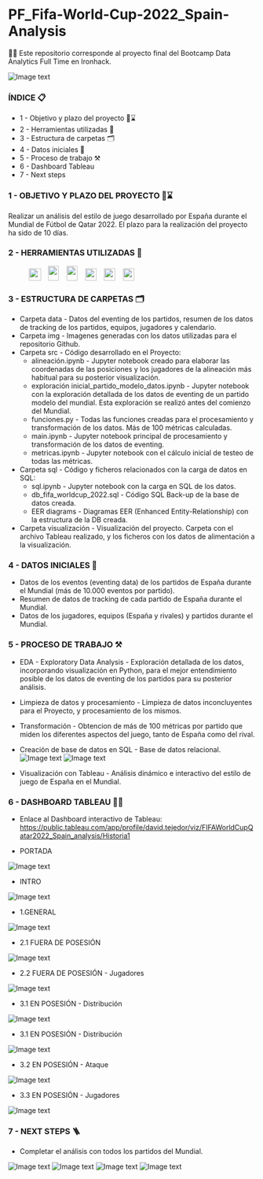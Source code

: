 # PF_Fifa-World-Cup-2022_Spain-Analysis

👨‍💻 Este repositorio corresponde al proyecto final del Bootcamp Data Analytics Full Time en Ironhack.

![Image text](https://github.com/Davidteje/FP_Fifa-World-Cup-2022_Spain-Analysis/blob/main/img/Tableau_Dashboard_1.PNG)


### ÍNDICE 📋

- 1 - Objetivo y plazo del proyecto 🎯⌛
- 2 - Herramientas utilizadas 🧰
- 3 - Estructura de carpetas 🗂️
- 4 - Datos iniciales 📨
- 5 - Proceso de trabajo ⚒️
- 6 - Dashboard Tableau
- 7 - Next steps 


### 1 - OBJETIVO Y PLAZO DEL PROYECTO 🎯⌛
Realizar un análisis del estilo de juego desarrollado por España durante el Mundial de Fútbol de Qatar 2022.
El plazo para la realización del proyecto ha sido de 10 días.


### 2 - HERRAMIENTAS UTILIZADAS 🧰
&emsp;&emsp;&emsp;<img src="https://github.com/Davidteje/FP_Fifa-World-Cup-2022_Spain-Analysis/blob/main/img/python.webp" width="25" height="25">&emsp;<img src="https://github.com/Davidteje/FP_Fifa-World-Cup-2022_Spain-Analysis/blob/main/img/jupyter.jpg" width="22" height="30">  &nbsp;&nbsp;    <img src="https://github.com/Davidteje/FP_Fifa-World-Cup-2022_Spain-Analysis/blob/main/img/pandas.png" width="22" height="30"> &nbsp; &nbsp;<img src="https://github.com/Davidteje/FP_Fifa-World-Cup-2022_Spain-Analysis/blob/main/img/sql.png" width="23" height="25">   &nbsp;&nbsp;    <img src="https://github.com/Davidteje/FP_Fifa-World-Cup-2022_Spain-Analysis/blob/main/img/sqlalchemy.jpeg" width="23" height="25">     &nbsp;&nbsp;  <img src="https://github.com/Davidteje/FP_Fifa-World-Cup-2022_Spain-Analysis/blob/main/img/selenium.png" width="23" height="25">&nbsp;&nbsp;      <img src="https://github.com/Davidteje/FP_Fifa-World-Cup-2022_Spain-Analysis/blob/main/img/mysql-workbench.png" width="10" height="25">        &nbsp;&nbsp;     <img src="https://github.com/Davidteje/FP_Fifa-World-Cup-2022_Spain-Analysis/blob/main/img/Tableau.png" width="16" height="25">


### 3 - ESTRUCTURA DE CARPETAS 🗂️
- Carpeta data - Datos del eventing de los partidos, resumen de los datos de tracking de los partidos, equipos, jugadores y calendario.
- Carpeta img - Imagenes generadas con los datos utilizadas para el repositorio Github.
- Carpeta src - Código desarrollado en el Proyecto: 
    - alineación.ipynb - Jupyter notebook creado para elaborar las coordenadas de las posiciones y los jugadores de la alineación más habitual para su posterior visualización.
    - exploración inicial_partido_modelo_datos.ipynb - Jupyter notebook con la exploración detallada de los datos de eventing de un partido modelo del mundial. Esta exploración se realizó antes del comienzo del Mundial.
    - funciones.py - Todas las funciones creadas para el procesamiento y transformación de los datos. Más de 100 métricas calculadas.
    - main.ipynb - Jupyter notebook principal de procesamiento y transformación de los datos de eventing.
    - metricas.ipynb - Jupyter notebook con el cálculo inicial de testeo de todas las métricas.
- Carpeta sql - Código y ficheros relacionados con la carga de datos en SQL:
    - sql.ipynb - Jupyter notebook con la carga en SQL de los datos.
    - db_fifa_worldcup_2022.sql - Código SQL Back-up de la base de datos creada.
    - EER diagrams - Diagramas EER (Enhanced Entity-Relationship) con la estructura de la DB creada.
- Carpeta visualización - Visualización del proyecto. Carpeta con el archivo Tableau realizado, y los ficheros con los datos de alimentación a la visualización.



### 4 - DATOS INICIALES 📨
- Datos de los eventos (eventing data) de los partidos de España durante el Mundial (más de 10.000 eventos por partido).
- Resumen de datos de tracking de cada partido de España durante el Mundial.
- Datos de los jugadores, equipos (España y rivales) y partidos durante el Mundial.


### 5 - PROCESO DE TRABAJO ⚒️
- EDA - Exploratory Data Analysis - Exploración detallada de los datos, incorporando visualización en Python, para el mejor entendimiento posible de los datos de eventing de los partidos para su posterior análisis.
- Limpieza de datos y procesamiento - Limpieza de datos inconcluyentes para el Proyecto, y procesamiento de los mismos.
- Transformación - Obtencion de más de 100 métricas por partido que miden los diferentes aspectos del juego, tanto de España como del rival.
- Creación de base de datos en SQL - Base de datos relacional.
![Image text](https://github.com/Davidteje/FP_Fifa-World-Cup-2022_Spain-Analysis/blob/main/sql/EER_diagram_1.PNG)
![Image text](https://github.com/Davidteje/FP_Fifa-World-Cup-2022_Spain-Analysis/blob/main/sql/EER_diagram_2.PNG)

- Visualización con Tableau - Análisis dinámico e interactivo del estilo de juego de España en el Mundial.


### 6 - DASHBOARD TABLEAU 👨‍🎨

- Enlace al Dashboard interactivo de Tableau:
https://public.tableau.com/app/profile/david.tejedor/viz/FIFAWorldCupQatar2022_Spain_analysis/Historia1


- PORTADA

![Image text](https://github.com/Davidteje/FP_Fifa-World-Cup-2022_Spain-Analysis/blob/main/img/Tableau_Dashboard_1.PNG)

- INTRO

![Image text](https://github.com/Davidteje/FP_Fifa-World-Cup-2022_Spain-Analysis/blob/main/img/Tableau_Dashboard_2.PNG)

- 1.GENERAL

![Image text](https://github.com/Davidteje/FP_Fifa-World-Cup-2022_Spain-Analysis/blob/main/img/Tableau_Dashboard_3.PNG)

- 2.1 FUERA DE POSESIÓN

![Image text](https://github.com/Davidteje/FP_Fifa-World-Cup-2022_Spain-Analysis/blob/main/img/Tableau_Dashboard_4.PNG)

- 2.2 FUERA DE POSESIÓN - Jugadores

![Image text](https://github.com/Davidteje/FP_Fifa-World-Cup-2022_Spain-Analysis/blob/main/img/Tableau_Dashboard_5.PNG)

- 3.1 EN POSESIÓN - Distribución

![Image text](https://github.com/Davidteje/FP_Fifa-World-Cup-2022_Spain-Analysis/blob/main/img/Tableau_Dashboard_6.PNG)

- 3.1 EN POSESIÓN - Distribución

![Image text](https://github.com/Davidteje/FP_Fifa-World-Cup-2022_Spain-Analysis/blob/main/img/Tableau_Dashboard_7.PNG)

- 3.2 EN POSESIÓN - Ataque

![Image text](https://github.com/Davidteje/FP_Fifa-World-Cup-2022_Spain-Analysis/blob/main/img/Tableau_Dashboard_8.PNG)

- 3.3 EN POSESIÓN - Jugadores

![Image text](https://github.com/Davidteje/FP_Fifa-World-Cup-2022_Spain-Analysis/blob/main/img/Tableau_Dashboard_9.PNG)



### 7 - NEXT STEPS 🪜
- Completar el análisis con todos los partidos del Mundial.


![Image text](https://github.com/Davidteje/FP_Fifa-World-Cup-2022_Spain-Analysis/blob/main/img/pandas_python.png)
![Image text](https://github.com/Davidteje/FP_Fifa-World-Cup-2022_Spain-Analysis/blob/main/img/sqlalchemy.jpeg)
![Image text](https://github.com/Davidteje/FP_Fifa-World-Cup-2022_Spain-Analysis/blob/main/img/MySQLworkbench.jpeg)
![Image text](https://github.com/Davidteje/FP_Fifa-World-Cup-2022_Spain-Analysis/blob/main/img/Tableau.png)

